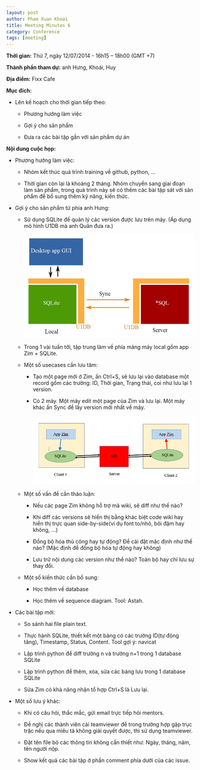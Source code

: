 ```yaml
---
layout: post
author: Pham Xuan Khoai
title: Meeting Minutes 6
category: Conference
tags: [meeting]
---
```

**Thời gian:** Thứ 7, ngày 12/07/2014 - 16h15 – 18h00 (GMT +7)

**Thành phần tham dự:** anh Hưng, Khoái, Huy

**Địa điểm:** Fixx Cafe

<!-- more -->

**Mục đích:**

* Lên kế hoạch cho thời gian tiếp theo:

  - Phương hướng làm việc

  - Gợi ý cho sản phẩm

  - Đưa ra các bài tập gần với sản phẩm dự án

**Nội dung cuộc họp:**

* Phương hướng làm việc:

  - Nhóm kết thúc quá trình training về github, python, …

  - Thời gian còn lại là khoảng 2 tháng. Nhóm chuyển sang giai đoạn làm sản phẩm, trong quá trình này sẽ có thêm các bài tập sát với sản phẩm để bổ sung thêm kỹ năng, kiến thức.

* Gợi ý cho sản phẩm từ phía anh Hưng:

  - Sử dụng SQLite để quản lý các version được lưu trên máy. (Áp dụng mô hình U1DB mà anh Quân đưa ra.)

    ![U1DB](/assets/images/U1DB.jpg)

  - Trong 1 vài tuần tới, tập trung làm về phía mảng máy local gồm app Zim + SQLite.

  - Một số usecases cần lưu tâm:

    + Tạo một page mới ở Zim, ấn Ctrl+S, sẽ lưu lại vào database một record gồm các trường: ID, Thời gian, Trạng thái, coi như lưu lại 1 version.

    + Có 2 máy. Một máy edit một page của Zim và lưu lại. Một máy khác ấn Sync để lấy version mới nhất về máy.

      ![Sync](/assets/images/Sync.jpg)

  - Một số vấn đề cần thảo luận:

    + Nếu các page Zim không hỗ trợ mã wiki, sẽ diff như thế nào?

    + Khi diff các versions sẽ hiển thị bằng khác biệt code wiki hay hiển thị trực quan side-by-side(ví dụ font to/nhỏ, bôi đậm hay không, …)

    + Đồng bộ hóa thủ công hay tự động? Để cài đặt mặc định như thế nào? (Mặc định để đồng bộ hóa tự động hay không)

    + Lưu trữ nội dung các version như thể nào? Toàn bộ hay chỉ lưu sự thay đổi.

  - Một số kiến thức cần bổ sung:

    + Học thêm về database

    + Học thêm về sequence diagram. Tool: Astah.

* Các bài tập mới:

  - So sánh hai file plain text.

  - Thực hành SQLite, thiết kết một bảng có các trường ID(tự động tăng), Timestamp, Status, Content. Tool gợi ý: navicat

  - Lập trình python để diff trường n và trường n+1 trong 1 database SQLite

  - Lập trình python để thêm, xóa, sửa các bảng lưu trong 1 database SQLite

  - Sửa Zim có khả năng nhận tổ hợp Ctrl+S là Lưu lại.

* Một số lưu ý khác:

  - Khi có câu hỏi, thắc mắc, gửi email trực tiếp hỏi mentors.

  - Đề nghị các thành viên cài teamviewer để trong trường hợp gặp trục trặc nếu qua miêu tả không giải quyết được, thì sử dụng teamviewer.

  - Đặt tên file bỏ các thông tin không cần thiết như: Ngày, tháng, năm, tên người nộp.

  - Show kết quả các bài tập ở phần comment phía dưới của các issue.
